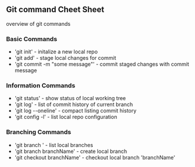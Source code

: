 ## Git command Cheet Sheet

overview of git commands

### Basic Commands

* 'git init' - initalize a new local repo
* 'git add' - stage local changes for commit
* 'git commit -m "some message"' - commit staged changes with commit message

### Information Commands

* 'git status' - show status of local working tree
* 'git log' - list of commit history of current branch
* 'git log --oneline' - compact listing commit history
* 'git config -l' - list local repo configuration

### Branching Commands

* 'git branch ' - list local branches
* 'git branch branchName' - create local branch
* 'git checkout branchName' - checkout local branch 'branchName'
